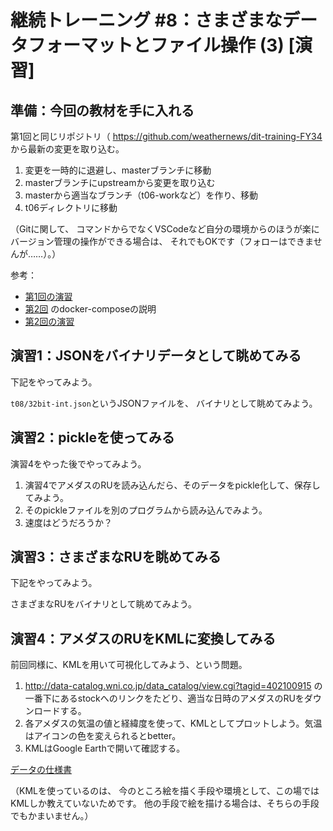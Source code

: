 # 継続トレーニング #8：さまざまなデータフォーマットとファイル操作 (3) [演習]

## 準備：今回の教材を手に入れる

第1回と同じリポジトリ（ https://github.com/weathernews/dit-training-FY34 から最新の変更を取り込む。

1. 変更を一時的に退避し、masterブランチに移動
2. masterブランチにupstreamから変更を取り込む
3. masterから適当なブランチ（t06-workなど）を作り、移動
4. t06ディレクトリに移動

（Gitに関して、
コマンドからでなくVSCodeなど自分の環境からのほうが楽にバージョン管理の操作ができる場合は、
それでもOKです（フォローはできませんが……）。）

参考：

* [第1回の演習](t01-version-control-exercise.md)
* [第2回](t02-program-lifecycle.md) のdocker-composeの説明
* [第2回の演習](t02-program-lifecycle-exercise.md)


## 演習1：JSONをバイナリデータとして眺めてみる

下記をやってみよう。

`t08/32bit-int.json`というJSONファイルを、
バイナリとして眺めてみよう。

## 演習2：pickleを使ってみる

演習4をやった後でやってみよう。

1. 演習4でアメダスのRUを読み込んだら、そのデータをpickle化して、保存してみよう。
2. そのpickleファイルを別のプログラムから読み込んでみよう。
3. 速度はどうだろうか？

## 演習3：さまざまなRUを眺めてみる

下記をやってみよう。

さまざまなRUをバイナリとして眺めてみよう。

## 演習4：アメダスのRUをKMLに変換してみる

前回同様に、KMLを用いて可視化してみよう、という問題。

1. http://data-catalog.wni.co.jp/data_catalog/view.cgi?tagid=402100915 の一番下にあるstockへのリンクをたどり、適当な日時のアメダスのRUをダウンロードする。
2. 各アメダスの気温の値と経緯度を使って、KMLとしてプロットしよう。気温はアイコンの色を変えられるとbetter。
3. KMLはGoogle Earthで開いて確認する。

[データの仕様書](http://ioc.wni.com/GlobalInfra/D-Corner/puki/pukiwiki.php?cmd=read&page=%BF%B7%B7%C1%BC%B0%A5%A2%A5%E1%A5%C0%A5%B9&word=%BF%B7%B7%C1%BC%B0)

（KMLを使っているのは、
今のところ絵を描く手段や環境として、この場ではKMLしか教えていないためです。
他の手段で絵を描ける場合は、そちらの手段でもかまいません。）
